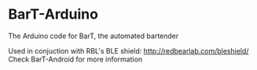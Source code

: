 # BarT-Arduino
The Arduino code for BarT, the automated bartender

Used in conjuction with RBL's BLE shield: http://redbearlab.com/bleshield/
Check BarT-Android for more information
